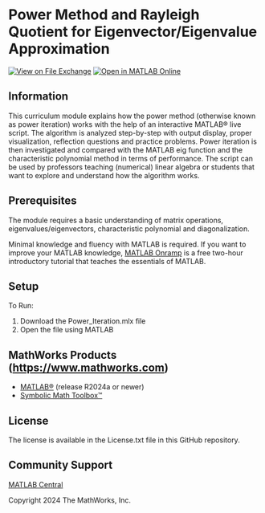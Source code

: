 # Power Method and Rayleigh Quotient for Eigenvector/Eigenvalue Approximation
<!-- This is the "Title of the contribution" that was approved during the Community Contribution Review Process --> 

[![View <File Exchange Title> on File Exchange](https://www.mathworks.com/matlabcentral/images/matlab-file-exchange.svg)](https://www.mathworks.com/matlabcentral/fileexchange/####-file-exchange-title) [![Open in MATLAB Online](https://www.mathworks.com/images/responsive/global/open-in-matlab-online.svg)](https://matlab.mathworks.com/open/github/v1?repo=owner/title&project=title.prj&file=example.mlx) 
<!-- Add the "File Exchange" icon to the README if this repo also appears on File Exchange via the "Connect to GitHub" feature --> 
<!-- Add the "Open in MATLAB Online" icon to the README to open a particular file on MATLAB Online --> 

## Information
This curriculum module explains how the power method (otherwise known as power iteration) works with the help of an interactive MATLAB&reg; live script. The algorithm is analyzed step-by-step with output display, proper visualization, reflection questions and practice problems. Power iteration is then investigated and compared with the MATLAB eig function and the characteristic polynomial method in terms of performance. The script can be used by professors teaching (numerical) linear algebra or students that want to explore and understand how the algorithm works.

<!--- If your project includes a visualation or any images or an App please include a screenshot in this README --->

<!If you mention any trademarks, all MathWorks&reg; (including MATLAB&reg;)  and 3rd party trademarks&trade; need to be correctly marked the first time they are prominently used in each file (including the README.MD).  
<!--- Markdown supports the following HTML entities: © - &copy;  ® - &reg;  ™ - &trade;
More information about Trademarks can be found internally within the Checklist for Community Contributions and Supportfiles Confluence page--->

<!If your repository plans to accept contributions, you should include the `CONTRIBUTING.md` file from this repository.  If you **do not accept contributions**, don't copy the `CONTRIBUTING.md` file.

Please remember to delete all template related text that you are not using within your README.md

<!--- Please remember to delete all template related text that you are not using within your README.md --->

## Prerequisites
<!--- Make sure you have a License.txt within your Repo --->

The module requires a basic understanding of matrix operations, eigenvalues/eigenvectors, characteristic polynomial and diagonalization.

Minimal knowledge and fluency with MATLAB is required. If you want to improve your MATLAB knowledge, [MATLAB Onramp](https://matlabacademy.mathworks.com/details/matlab-onramp/gettingstarted) is a free two-hour introductory tutorial that teaches the essentials of MATLAB.

## Setup 
To Run:
1. Download the Power_Iteration.mlx file
2. Open the file using MATLAB


## MathWorks Products (https://www.mathworks.com)

- [MATLAB&reg;](https://www.mathworks.com/products/matlab.html) (release R2024a or newer)
- [Symbolic Math Toolbox&trade;](https://www.mathworks.com/products/symbolic.html)



## License
<!--- Make sure you have a License.txt within your Repo --->

The license is available in the License.txt file in this GitHub repository.

## Community Support
[MATLAB Central](https://www.mathworks.com/matlabcentral)

Copyright 2024 The MathWorks, Inc.

<!--- Do not forget to the add the SECURITY.md to this repo --->
<!--- Add Topics #Topics to your Repo such as #MATLAB  --->

<!--- This is my comment --->

<!-- Include any Trademarks if this is the first time mentioning trademarked products (For Example:  MATLAB&reg; Simulink&reg; Trademark&trade; Simulink Test&#8482;) --> 

